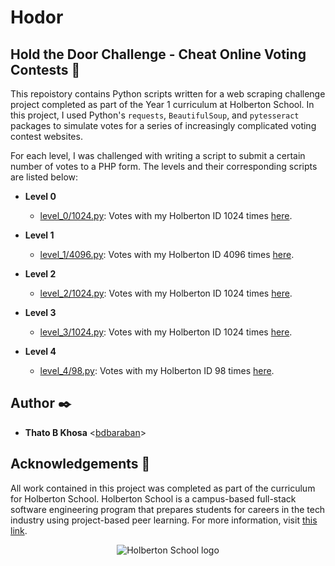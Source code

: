 # Hodor

## Hold the Door Challenge - Cheat Online Voting Contests :door:

This repoistory contains Python scripts written for a web scraping challenge
project completed as part of the Year 1 curriculum at Holberton School. In this
project, I used Python's `requests`, `BeautifulSoup`, and `pytesseract` packages
to simulate votes for a series of increasingly complicated voting contest
websites.

For each level, I was challenged with writing a script to submit a certain number
of votes to a PHP form. The levels and their corresponding scripts are listed below:

* **Level 0**
  * [level_0/1024.py](./level_0/1024.py): Votes with my Holberton ID 1024 times
[here](http://158.69.76.135/level0.php).

* **Level 1**
  * [level_1/4096.py](./level_1/4096.py): Votes with my Holberton ID 4096 times
[here](http://158.69.76.135/level0.php).

* **Level 2**
  * [level_2/1024.py](./level_2/1024.py): Votes with my Holberton ID 1024 times
[here](http://158.69.76.135/level2.php).

* **Level 3**
  * [level_3/1024.py](./level_3/1024.py): Votes with my Holberton ID 1024 times
[here](http://158.69.76.135/level3.php).

* **Level 4**
  * [level_4/98.py](./level_4/98.py): Votes with my Holberton ID 98 times
[here](http://158.69.76.135/level4.php).

## Author :black_nib:

* __Thato B Khosa__ <[bdbaraban](https://github.com/Thato1016)>

## Acknowledgements :pray:

All work contained in this project was completed as part of the curriculum for
Holberton School. Holberton School is a campus-based full-stack software
engineering program that prepares students for careers in the tech industry
using project-based peer learning. For more information, visit
[this link](https://www.holbertonschool.com/).

<p align="center">
  <img
   src="http://www.holbertonschool.com/holberton-logo.png"
   alt="Holberton School logo"
  >
</p>
